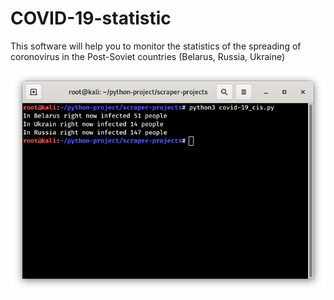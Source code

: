 # COVID-19-statistic
This software will help you to monitor the statistics of the spreading of coronovirus in the Post-Soviet countries (Belarus, Russia, Ukraine)

![Screenshot](scrshot.png)
